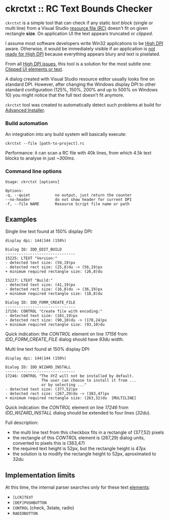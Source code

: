 ckrctxt :: RC Text Bounds Checker
=================================

`ckrctxt` is a simple tool that can check if any static *text block* (single or multi line) from a Visual Studio [resource file (RC)][RC] doesn't fit on given rectangle **size**.
On application UI the text appears truncated or *clipped*.

I assume most software developers write Win32 applications to be [High DPI][hidpi] aware.
Otherwise, it would be immediately visible if an application is [not ready for High DPI][issues] because everything appears blury and text is pixelated.

From all [High DPI issues][issues], this tool is a solution for the most subtle one: [Clipped UI elements or text][clipped].

A dialog created with Visual Studio resource editor usually looks fine on standard DPI.
However, after changing the Windows display DPI to other standard configuration (125%, 150%, 200% and up to 500% on Windows 10) you might notice that the full text doesn't fit anymore.

`ckrctxt` tool was created to automatically detect such problems at build for [Advanced Installer][advinst].

[advinst]: http://www.advancedinstaller.com/
[hidpi]: https://msdn.microsoft.com/en-us/library/dd464646.aspx
[issues]: https://msdn.microsoft.com/en-us/library/windows/desktop/dn469266.aspx#appendix_c_common_high_dpi_issues
[clipped]: https://msdn.microsoft.com/en-us/library/windows/desktop/dn469266.aspx#clipped_ui_elements_or_text
[RC]: https://msdn.microsoft.com/en-us/library/windows/desktop/aa380599.aspx


### Build automation

An integration into any build system will basically execute:

	ckrctxt --file [path-to-project].rc

Performance: it can scan a RC file with 40k lines, from which 4.5k text blocks to analyse in just *~300ms*.


### Command line options

    Usage: ckrctxt [options]

    Options:
    -q, --quiet           no output, just return the counter
    --no-header           do not show header for current DPI
    -f, --file NAME       Resource Script file name or path


Examples
--------

Single line text found at 150% display DPI:

    display dpi: 144|144 (150%)

    Dialog ID: IDD_EDIT_BUILD
    -------------------------------
    15225: LTEXT "Version:"
    - detected text size: (59,19)px
    - detected rect size: (25,8)du -> (56,19)px
    + minimum required rectangle size: (26,8)du

    15227: LTEXT "Build:"
    - detected text size: (41,19)px
    - detected rect size: (16,8)du -> (36,19)px
    + minimum required rectangle size: (18,8)du

    Dialog ID: IDD_FORM_CREATE_FILE
    -------------------------------
    17156: CONTROL "Create file with encoding:"
    - detected text size: (181,19)px
    - detected rect size: (90,10)du -> (178,24)px
    + minimum required rectangle size: (93,10)du

Quick indication: the *CONTROL* element on line *17156* from *IDD_FORM_CREATE_FILE* dialog should have *93du* width.

Multi line text found at 150% display DPI:

	display dpi: 144|144 (150%)

    Dialog ID: IDD_WIZARD_INSTALL
    -------------------------------
    17246: CONTROL "The XYZ will not be installed by default.
                    The user can choose to install it from ...
                    or by selecting ..."
    - detected text size: (377,52)px
    - detected rect size: (267,29)du -> (383,47)px
    + minimum required rectangle size: (263,32)du  [MULTILINE]

Quick indication: the *CONTROL* element on line *17246* from *IDD_WIZARD_INSTALL* dialog should be extended to four lines (*32du*).

Full description:

- the multi line text from this checkbox fits in a rectangle of (377,52) pixels
- the rectangle of this *CONTROL* element is (267,29) dialog units, converted to pixels  this is (383,47)
- the required text height is 52px, but the rectangle height is 47px
- the solution is to modify the rectangle height to 52px, aproximated to 32du


Implementation limits
---------------------

At this time, the internal parser searches only for these text [elements][ID]:

- `[LCR]TEXT`
- `[DEF]PUSHBUTTON`
- `CONTROL` (check, 3state, radio)
- `RADIOBUTTON`

[ID]: https://msdn.microsoft.com/en-us/library/windows/desktop/aa381043.aspx
